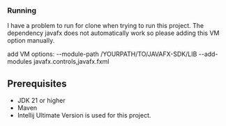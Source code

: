 ### Running
I have a problem to run for clone when trying to run this project. The dependency javafx does not automatically work so please adding this VM option manually.

add VM options: --module-path /YOURPATH/TO/JAVAFX-SDK/LIB --add-modules javafx.controls,javafx.fxml

## Prerequisites
- JDK 21 or higher
- Maven
- Intellij Ultimate Version is used for this project.
